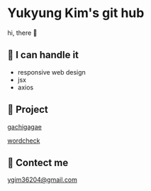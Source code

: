 Yukyung Kim's git hub
====  

hi, there 👻

📘 I can handle it
----
 - responsive web design
 - jsx   
 - axios




📂 Project 
----
<a href="https://github.com/yukyung123/gachigagae"> gachigagae </a>

<a href="https://github.com/wordcheck/wordcheck-web"> wordcheck </a>



📧 Contect me 
----
ygim36204@gmail.com
